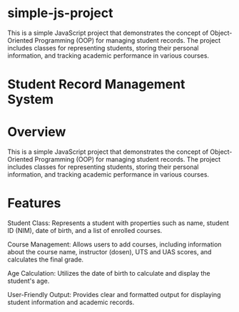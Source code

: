 # simple-js-project
This is a simple JavaScript project that demonstrates the concept of Object-Oriented Programming (OOP) for managing student records. The project includes classes for representing students, storing their personal information, and tracking academic performance in various courses.


# Student Record Management System
# Overview
This is a simple JavaScript project that demonstrates the concept of Object-Oriented Programming (OOP) for managing student records. The project includes classes for representing students, storing their personal information, and tracking academic performance in various courses.

# Features
Student Class: Represents a student with properties such as name, student ID (NIM), date of birth, and a list of enrolled courses.

Course Management: Allows users to add courses, including information about the course name, instructor (dosen), UTS and UAS scores, and calculates the final grade.

Age Calculation: Utilizes the date of birth to calculate and display the student's age.

User-Friendly Output: Provides clear and formatted output for displaying student information and academic records.
